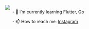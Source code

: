<div style="display: flex; flex-direction: row;">
    <img class="img" src="https://github-readme-stats.vercel.app/api/top-langs/?username=paratonsp&theme=radical&layout=compact" />
    <div>
        <p>&nbsp&nbsp- 🌱 I’m currently learning Flutter, Go</p>
        <p>&nbsp&nbsp- 📫 How to reach me: <a href="https://instagram.com/paratonsp/" target="blank">Instagram</p>
    </div>
</div>
